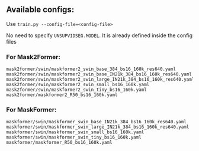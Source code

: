 ## Available configs:


Use `train.py --config-file=<config-file>`

No need to specify `UNSUPVIDSEG.MODEL`. It is already defined inside the config files

### For Mask2Former:
```
mask2former/swin/maskformer2_swin_base_384_bs16_160k_res640.yaml
mask2former/swin/maskformer2_swin_base_IN21k_384_bs16_160k_res640.yaml
mask2former/swin/maskformer2_swin_large_IN21k_384_bs16_160k_res640.yaml
mask2former/swin/maskformer2_swin_small_bs16_160k.yaml
mask2former/swin/maskformer2_swin_tiny_bs16_160k.yaml
mask2former/maskformer2_R50_bs16_160k.yaml
```

### For MaskFormer:
```
maskformer/swin/maskformer_swin_base_IN21k_384_bs16_160k_res640.yaml
maskformer/swin/maskformer_swin_large_IN21k_384_bs16_160k_res640.yaml
maskformer/swin/maskformer_swin_small_bs16_160k.yaml
maskformer/swin/maskformer_swin_tiny_bs16_160k.yaml
maskformer/maskformer_R50_bs16_160k.yaml
```

